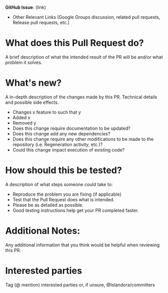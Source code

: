 **GitHub Issue**: (link)

* Other Relevant Links (Google Groups discussion, related pull requests, Release pull requests, etc.)

# What does this Pull Request do?

A brief description of what the intended result of the PR will be and/or what problem it solves.

# What's new?
A in-depth description of the changes made by this PR. Technical details and possible side effects.

* Changes x feature to such that y
* Added x
* Removed y
* Does this change require documentation to be updated? 
* Does this change add any new dependencies? 
* Does this change require any other modifications to be made to the repository (i.e. Regeneration activity, etc.)? 
* Could this change impact execution of existing code?

# How should this be tested?

A description of what steps someone could take to:
* Reproduce the problem you are fixing (if applicable)
* Test that the Pull Request does what is intended.
* Please be as detailed as possible.
* Good testing instructions help get your PR completed faster.

# Additional Notes:
Any additional information that you think would be helpful when reviewing this PR.

# Interested parties
Tag (@ mention) interested parties or, if unsure, @Islandora/committers
